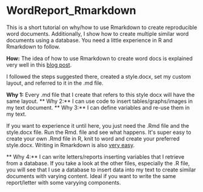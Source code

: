 # WordReport_Rmarkdown

This is a short tutorial on why/how to use Rmarkdown to create reproducible word documents. Additionally, I show how to
create multiple similar word documents using a database. You need a little experience in R and Rmarkdown to follow.

**How:** The idea of how to use Rmarkdown to create word docs is explained very well
in this [blog post](http://rmarkdown.rstudio.com/articles_docx.html).

I followed the steps suggested there, created a style.docx, set my custom layout, and referred to it in the .md file. 

**Why 1:** Every .md file that I create that refers to this style docx will have the same layout.
** Why 2:** I can use code to insert tables/graphs/images in my text document.
** Why 3:** I can define variables and re-use them in my text.

If you want to experience it until here, you just need the .Rmd file and the style.docx file. Run the Rmd. file and see what happens.
It's super easy to create your own .Rmd file in R, knit to word and create your preferred style.docx. 
Writing in Rmarkdown is also [very easy](https://guides.github.com/features/mastering-markdown/).


** Why 4:** I can write letters/reports inserting variables that I retrieve from a database.
If you take a look at the other files, especially the .R file, you will see that I use a database to insert data into my text
to create similar documents with varying content. Ideal if you want to write the same report/letter with some varyying components.



